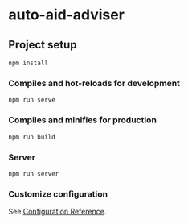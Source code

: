 # auto-aid-adviser

## Project setup
```
npm install
```

### Compiles and hot-reloads for development
```
npm run serve
```

### Compiles and minifies for production
```
npm run build
```

### Server
```
npm run server
```


### Customize configuration
See [Configuration Reference](https://cli.vuejs.org/config/).
